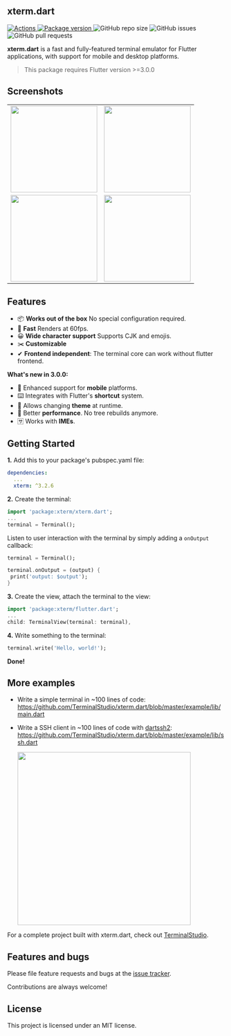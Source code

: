 
## xterm.dart

<p>
    <a href="https://github.com/TerminalStudio/xterm.dart/actions/workflows/ci.yml">
      <img alt="Actions" src="https://github.com/TerminalStudio/xterm.dart/actions/workflows/ci.yml/badge.svg">
    </a>
    <a href="https://pub.dev/packages/xterm">
      <img alt="Package version" src="https://img.shields.io/pub/v/xterm?color=blue&include_prereleases">
    </a>
    <img alt="GitHub repo size" src="https://img.shields.io/github/repo-size/TerminalStudio/xterm.dart">
    <img alt="GitHub issues" src="https://img.shields.io/github/issues-raw/TerminalStudio/xterm.dart">
    <img alt="GitHub pull requests" src="https://img.shields.io/github/issues-pr/TerminalStudio/xterm.dart">
</p>


**xterm.dart** is a fast and fully-featured terminal emulator for Flutter applications, with support for mobile and desktop platforms.

> This package requires Flutter version >=3.0.0

## Screenshots

<table>
  <tr>
    <td>
		<img width="200px" src="https://raw.githubusercontent.com/TerminalStudio/xterm.dart/master/media/demo-shell.png">
    </td>
    <td>
       <img width="200px" src="https://raw.githubusercontent.com/TerminalStudio/xterm.dart/master/media/demo-vim.png">
    </td>
  <tr>
  </tr>
    <td>
       <img width="200px" src="https://raw.githubusercontent.com/TerminalStudio/xterm.dart/master/media/demo-htop.png">
    </td>
    <td>
       <img width="200px" src="https://raw.githubusercontent.com/TerminalStudio/xterm.dart/master/media/demo-dialog.png">
    </td>
  </tr>
</table>

## Features

- 📦 **Works out of the box** No special configuration required.
- 🚀 **Fast** Renders at 60fps.
- 😀 **Wide character support** Supports CJK and emojis.
- ✂️ **Customizable** 
- ✔ **Frontend independent**: The terminal core can work without flutter frontend.

**What's new in 3.0.0:**

- 📱 Enhanced support for **mobile** platforms.
- ⌨️ Integrates with Flutter's **shortcut** system.
- 🎨 Allows changing **theme** at runtime.
- 💪 Better **performance**. No tree rebuilds anymore.
- 🈂️ Works with **IMEs**.

## Getting Started

**1.** Add this to your package's pubspec.yaml file:

```yml
dependencies:
  ...
  xterm: ^3.2.6
```

**2.** Create the terminal:

```dart
import 'package:xterm/xterm.dart';
...
terminal = Terminal();
```

Listen to user interaction with the terminal by simply adding a `onOutput` callback:

```dart
terminal = Terminal();

terminal.onOutput = (output) {
 print('output: $output');
}
```

**3.** Create the view, attach the terminal to the view:

```dart
import 'package:xterm/flutter.dart';
...
child: TerminalView(terminal: terminal),
```

**4.** Write something to the terminal:

```dart
terminal.write('Hello, world!');
```

**Done!**

## More examples

- Write a simple terminal in ~100 lines of code:
  https://github.com/TerminalStudio/xterm.dart/blob/master/example/lib/main.dart

- Write a SSH client in ~100 lines of code with [dartssh2]:
  https://github.com/TerminalStudio/xterm.dart/blob/master/example/lib/ssh.dart
  
  <img width="400px" src="https://raw.githubusercontent.com/TerminalStudio/xterm.dart/master/media/example-ssh.png">

For a complete project built with xterm.dart, check out [TerminalStudio].

## Features and bugs

Please file feature requests and bugs at the [issue tracker](https://github.com/TerminalStudio/xterm.dart/issues).

Contributions are always welcome!

## License

This project is licensed under an MIT license.

[dartssh2]: https://pub.dev/packages/dartssh2
[TerminalStudio]: https://github.com/TerminalStudio/studio